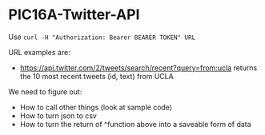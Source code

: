 # PIC16A-Twitter-API

Use `curl -H "Authorization: Bearer BEARER TOKEN" URL`

URL examples are:
- https://api.twitter.com/2/tweets/search/recent?query=from:ucla returns the 10 most recent tweets (id, text) from UCLA


We need to figure out:
- How to call other things (look at sample code)
- How to turn json to csv
- How to turn the return of ^function above into a saveable form of data
